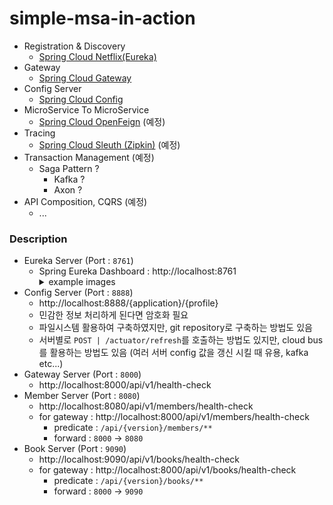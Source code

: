 # simple-msa-in-action

* Registration & Discovery
  * [Spring Cloud Netflix(Eureka)](https://cloud.spring.io/spring-cloud-netflix/reference/html/)
* Gateway
  * [Spring Cloud Gateway](https://cloud.spring.io/spring-cloud-gateway/reference/html/)
* Config Server
  * [Spring Cloud Config](https://docs.spring.io/spring-cloud-config/docs/current/reference/html/)
* MicroService To MicroService
  * [Spring Cloud OpenFeign](https://spring.io/projects/spring-cloud-openfeign) (예정)
* Tracing
  * [Spring Cloud Sleuth (Zipkin)](https://spring.io/projects/spring-cloud-sleuth) (예정)
* Transaction Management (예정)
  * Saga Pattern ?
    * Kafka ?
    * Axon ?
* API Composition, CQRS (예정)
  * ...


### Description
* Eureka Server (Port : `8761`)
  * Spring Eureka Dashboard : http://localhost:8761
    <details>
    <summary>example images</summary>
    <div markdown="1">
      <img src="./image/eureka-screenshot.png" alt="eureka-screenshot">
    </div>
    </details>
* Config Server (Port : `8888`)
  * http://localhost:8888/{application}/{profile}
  * 민감한 정보 처리하게 된다면 암호화 필요
  * 파일시스템 활용하여 구축하였지만, git repository로 구축하는 방법도 있음
  * 서버별로 `POST | /actuator/refresh`를 호출하는 방법도 있지만, cloud bus를 활용하는 방법도 있음 (여러 서버 config 값을 갱신 시킬 때 유용, kafka etc...) 
* Gateway Server (Port : `8000`)
  * http://localhost:8000/api/v1/health-check
* Member Server (Port : `8080`)
  * http://localhost:8080/api/v1/members/health-check
  * for gateway : http://localhost:8000/api/v1/members/health-check
    * predicate : `/api/{version}/members/**`
    * forward : `8000` -> `8080`
* Book Server (Port : `9090`)
  * http://localhost:9090/api/v1/books/health-check
  * for gateway : http://localhost:8000/api/v1/books/health-check
    * predicate : `/api/{version}/books/**`
    * forward : `8000` -> `9090`